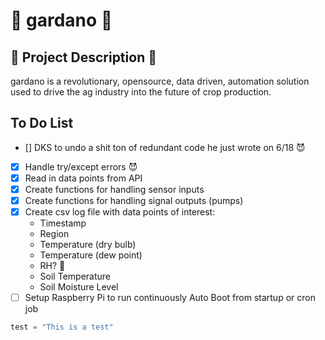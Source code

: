 # :seedling: gardano :seedling:

## :cactus: Project Description :cactus:
gardano is a revolutionary, opensource, data driven, automation solution
used to drive the ag industry into the future of crop production.
## To Do List
- [] DKS to undo a shit ton of redundant code he just wrote on 6/18 :smiling_imp:
- [x] Handle try/except errors :smiling_imp:
- [x] Read in data points from API
- [x] Create functions for handling sensor inputs
- [x] Create functions for handling signal outputs (pumps)
- [x] Create csv log file with data points of interest:
    - Timestamp
    - Region
    - Temperature (dry bulb)
    - Temperature (dew point)
    - RH? :clown_face:
    - Soil Temperature
    - Soil Moisture Level
- [ ] Setup Raspberry Pi to run continuously Auto Boot from startup or cron job

```python
test = "This is a test"
```
